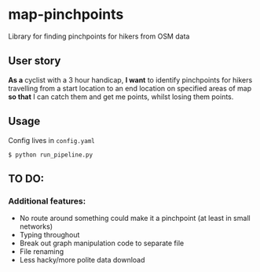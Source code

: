 # map-pinchpoints
Library for finding pinchpoints for hikers from OSM data

## User story

**As a** cyclist with a 3 hour handicap, **I want** to identify pinchpoints for hikers travelling from a start location to an end location on specified areas of map **so that** I can catch them and get me points, whilst losing them points.

## Usage

Config lives in `config.yaml`

```
$ python run_pipeline.py
```

## TO DO:

### Additional features:
- No route around something could make it a pinchpoint (at least in small networks)
- Typing throughout
- Break out graph manipulation code to separate file
- File renaming
- Less hacky/more polite data download